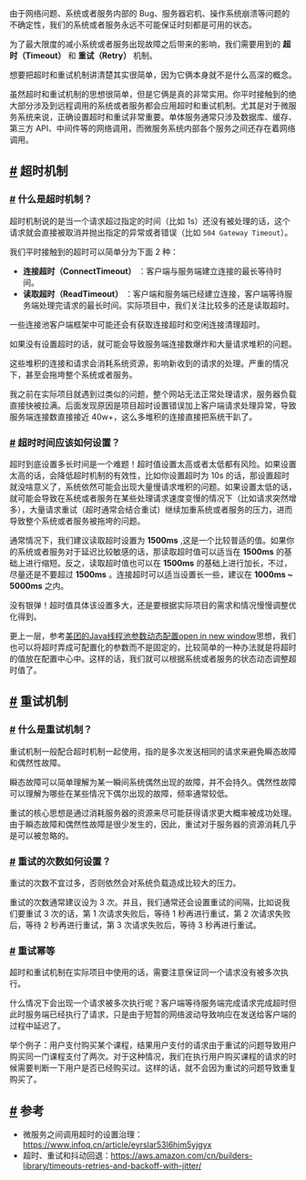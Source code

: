 由于网络问题、系统或者服务内部的 Bug、服务器宕机、操作系统崩溃等问题的不确定性，我们的系统或者服务永远不可能保证时刻都是可用的状态。

为了最大限度的减小系统或者服务出现故障之后带来的影响，我们需要用到的 **超时（Timeout）** 和 **重试（Retry）** 机制。

想要把超时和重试机制讲清楚其实很简单，因为它俩本身就不是什么高深的概念。

虽然超时和重试机制的思想很简单，但是它俩是真的非常实用。你平时接触到的绝大部分涉及到远程调用的系统或者服务都会应用超时和重试机制。尤其是对于微服务系统来说，正确设置超时和重试非常重要。单体服务通常只涉及数据库、缓存、第三方 API、中间件等的网络调用，而微服务系统内部各个服务之间还存在着网络调用。

## [#](#超时机制) 超时机制

### [#](#什么是超时机制) 什么是超时机制？

超时机制说的是当一个请求超过指定的时间（比如 1s）还没有被处理的话，这个请求就会直接被取消并抛出指定的异常或者错误（比如 `504 Gateway Timeout`）。

我们平时接触到的超时可以简单分为下面 2 种：

- **连接超时（ConnectTimeout）** ：客户端与服务端建立连接的最长等待时间。
- **读取超时（ReadTimeout）** ：客户端和服务端已经建立连接，客户端等待服务端处理完请求的最长时间。实际项目中，我们关注比较多的还是读取超时。

一些连接池客户端框架中可能还会有获取连接超时和空闲连接清理超时。

如果没有设置超时的话，就可能会导致服务端连接数爆炸和大量请求堆积的问题。

这些堆积的连接和请求会消耗系统资源，影响新收到的请求的处理。严重的情况下，甚至会拖垮整个系统或者服务。

我之前在实际项目就遇到过类似的问题，整个网站无法正常处理请求，服务器负载直接快被拉满。后面发现原因是项目超时设置错误加上客户端请求处理异常，导致服务端连接数直接接近 40w+，这么多堆积的连接直接把系统干趴了。

### [#](#超时时间应该如何设置) 超时时间应该如何设置？

超时到底设置多长时间是一个难题！超时值设置太高或者太低都有风险。如果设置太高的话，会降低超时机制的有效性，比如你设置超时为 10s 的话，那设置超时就没啥意义了，系统依然可能会出现大量慢请求堆积的问题。如果设置太低的话，就可能会导致在系统或者服务在某些处理请求速度变慢的情况下（比如请求突然增多），大量请求重试（超时通常会结合重试）继续加重系统或者服务的压力，进而导致整个系统或者服务被拖垮的问题。

通常情况下，我们建议读取超时设置为 **1500ms** ,这是一个比较普适的值。如果你的系统或者服务对于延迟比较敏感的话，那读取超时值可以适当在 **1500ms** 的基础上进行缩短。反之，读取超时值也可以在 **1500ms** 的基础上进行加长，不过，尽量还是不要超过 **1500ms** 。连接超时可以适当设置长一些，建议在 **1000ms ~ 5000ms** 之内。

没有银弹！超时值具体该设置多大，还是要根据实际项目的需求和情况慢慢调整优化得到。

更上一层，参考[美团的Java线程池参数动态配置open in new window](https://tech.meituan.com/2020/04/02/java-pooling-pratice-in-meituan.html)思想，我们也可以将超时弄成可配置化的参数而不是固定的，比较简单的一种办法就是将超时的值放在配置中心中。这样的话，我们就可以根据系统或者服务的状态动态调整超时值了。

## [#](#重试机制) 重试机制

### [#](#什么是重试机制) 什么是重试机制？

重试机制一般配合超时机制一起使用，指的是多次发送相同的请求来避免瞬态故障和偶然性故障。

瞬态故障可以简单理解为某一瞬间系统偶然出现的故障，并不会持久。偶然性故障可以理解为哪些在某些情况下偶尔出现的故障，频率通常较低。

重试的核心思想是通过消耗服务器的资源来尽可能获得请求更大概率被成功处理。由于瞬态故障和偶然性故障是很少发生的，因此，重试对于服务器的资源消耗几乎是可以被忽略的。

### [#](#重试的次数如何设置) 重试的次数如何设置？

重试的次数不宜过多，否则依然会对系统负载造成比较大的压力。

重试的次数通常建议设为 3 次。并且，我们通常还会设置重试的间隔，比如说我们要重试 3 次的话，第 1 次请求失败后，等待 1 秒再进行重试，第 2 次请求失败后，等待 2 秒再进行重试，第 3 次请求失败后，等待 3 秒再进行重试。

### [#](#重试幂等) 重试幂等

超时和重试机制在实际项目中使用的话，需要注意保证同一个请求没有被多次执行。

什么情况下会出现一个请求被多次执行呢？客户端等待服务端完成请求完成超时但此时服务端已经执行了请求，只是由于短暂的网络波动导致响应在发送给客户端的过程中延迟了。

举个例子：用户支付购买某个课程，结果用户支付的请求由于重试的问题导致用户购买同一门课程支付了两次。对于这种情况，我们在执行用户购买课程的请求的时候需要判断一下用户是否已经购买过。这样的话，就不会因为重试的问题导致重复购买了。

## [#](#参考) 参考

- 微服务之间调用超时的设置治理：https://www.infoq.cn/article/eyrslar53l6hjm5yjgyx
- 超时、重试和抖动回退：https://aws.amazon.com/cn/builders-library/timeouts-retries-and-backoff-with-jitter/